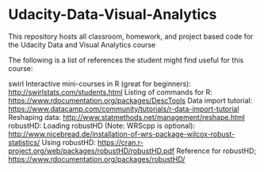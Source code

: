 # Udacity-Data-Visual-Analytics
This repository hosts all classroom, homework, and project based code for the Udacity Data and Visual Analytics course

The following is a list of references the student might find useful for this course:

swirl Interactive mini-courses in R (great for beginners):
  http://swirlstats.com/students.html
Listing of commands for R:
  https://www.rdocumentation.org/packages/DescTools
Data import tutorial:
  https://www.datacamp.com/community/tutorials/r-data-import-tutorial
Reshaping data:
  http://www.statmethods.net/management/reshape.html
robustHD:
  Loading robustHD (Note: WRScpp is optional):  http://www.nicebread.de/installation-of-wrs-package-wilcox-robust-statistics/
  Using robustHD:  https://cran.r-project.org/web/packages/robustHD/robustHD.pdf
  Reference for robustHD;  https://www.rdocumentation.org/packages/robustHD/

